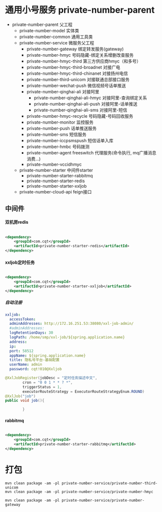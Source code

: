 # 通用小号服务 private-number-parent

- private-number-parent 父工程
    - private-number-model 实体类
    - private-number-common 通用工具类
    - private-number-service 微服务父工程
        - private-number-gateway 绑定转发服务(gateway)
        - private-number-hmyc 号码隐藏-绑定关系增删改查服务
        - private-number-hmyc-third 第三方供应商hmyc（和多号）
        - private-number-hmyc-third-broadnet 对接广电
        - private-number-hmyc-third-chinanet 对接扬州电信
        - private-number-third-unicom 对接联通总部接口服务
        - private-number-wechat-push 微信视频号话单推送
        - private-number-qinghai-ali 对接阿里
            - private-number-qinghai-ali-hmyc 对接阿里-查询绑定关系
            - private-number-qinghai-ali-push 对接阿里-话单推送
            - private-number-qinghai-ali-sms 对接阿里-短信
        - private-number-hmyc-recycle 号码隐藏-号码回收服务
        - private-number-monitor 监控服务
        - private-number-push 话单推送服务
        - private-number-sms 短信服务
        - private-number-iccpsmspush 短信话单入库
        - private-number-hmbc 号码拨测
        - private-number-agent freeswitch 代理服务(命令执行, mq广播消息消费...)
        - private-number-vccidhmyc
    - private-number-starter 中间件starter
        - private-number-starter-rabbitmq
        - private-number-starter-redis
        - private-number-starter-xxljob
    - private-number-cloud-api feign接口

## 中间件

#### 双机房redis

```xml

<dependency>
    <groupId>com.cqt</groupId>
    <artifactId>private-number-starter-redis</artifactId>
</dependency>
```

#### xxljob定时任务

```xml

<dependency>
    <groupId>com.cqt</groupId>
    <artifactId>private-number-starter-xxljob</artifactId>
</dependency>

```

##### 自动注册

```yaml
xxljob:
  accessToken:
  adminAddresses: http://172.16.251.53:38080/xxl-job-admin/
  #adminAddresses: 
  logRetentionDays: 30
  logPath: /home/smp/xxl-job/${spring.application.name}
  address:
  ip:
  port: 58512
  appName: ${spring.application.name}
  title: 隐私号平台-基础配置
  userName: admin
  password: cqt!010@Xxljob
```

```java
@XxlJobRegister(jobDesc = "定时任务描述中文",
        cron = "0 0 1 * * ? *",
        triggerStatus = 1,
        executorRouteStrategy = ExecutorRouteStrategyEnum.ROUND)
@XxlJob("job")
public void job(){

        }
```

#### rabbitmq

```xml

<dependency>
    <groupId>com.cqt</groupId>
    <artifactId>private-number-starter-rabbitmq</artifactId>
</dependency>
```

# 打包

```shell
mvn clean package -am -pl private-number-service/private-number-third-unicom
mvn clean package -am -pl private-number-service/private-number-hmyc

mvn clean package -am -pl private-number-service/private-number-gateway

```
